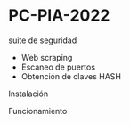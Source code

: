 # PC-PIA-2022
suite de seguridad
- Web scraping
- Escaneo de puertos
- Obtención de claves HASH

Instalación

Funcionamiento
